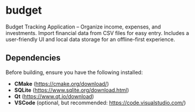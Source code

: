 # budget
Budget Tracking Application – Organize income, expenses, and investments. Import financial data from CSV files for easy entry. Includes a user-friendly UI and local data storage for an offline-first experience.

## Dependencies
Before building, ensure you have the following installed:
- **CMake** (https://cmake.org/download/)
- **SQLite** (https://www.sqlite.org/download.html)
- **Qt** (https://www.qt.io/download)
- **VSCode** (optional, but recommended: https://code.visualstudio.com/)